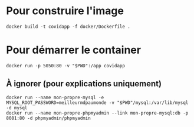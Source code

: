 # Pour construire l'image
`docker build -t covidapp -f docker/Dockerfile .`
# Pour démarrer le container
`docker run -p 5050:80 -v "$PWD":/app covidapp`

## À ignorer (pour explications uniquement)
`docker run --name mon-propre-mysql -e MYSQL_ROOT_PASSWORD=meilleurmdpaumonde -v "$PWD"/mysql:/var/lib/mysql -d mysql`\
`docker run --name mon-propre-phpmyadmin --link mon-propre-mysql:db -p 8081:80 -d phpmyadmin/phpmyadmin`
